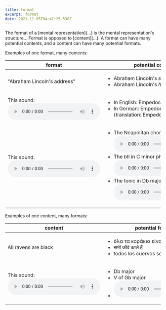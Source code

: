 ```yaml
---
title: format
excerpt: format
date: 2021-11-05T04:41:25.530Z
---
```

The format of a \[mental representation](...) is the mental representation's structure... Format is opposed to \[content](...). A format can have many potential contents, and a content can have many potential formats. 

Examples of one format, many contents:

| format                                                                                                | potential contents                                                                                                                                                                                                                                                                                                                                                                                   |
| ----------------------------------------------------------------------------------------------------- | ---------------------------------------------------------------------------------------------------------------------------------------------------------------------------------------------------------------------------------------------------------------------------------------------------------------------------------------------------------------------------------------------------- |
| "Abraham Lincoln's address"                                                                           | <ul> <li>Abraham Lincoln's *speech*.</li> <li>Abraham Lincoln's *home address*.</li> </ul>                                                                                                                                                                                                                                                                                                           |
| This sound: <audio controls> <source src="/uploads/empedocles-leaped.wav" type="audio/wav" /></audio> | <ul> <li>In English: Empedocles *leaped*.</li> <li>In German: Empedocles *liebt*. (translation: Empedocles loves)</li> </ul>                                                                                                                                                                                                                                                                         |
| This sound: <audio controls> <source src="/uploads/db-major.wav" type="audio/wav" /></audio>          | <ul> <li>The Neapolitan chord in C major<audio controls> <source src="/uploads/neapolitan-in-c-major.wav" type="audio/wav" /></audio></li> <li>The bII in C minor phrygian <audio controls> <source src="/uploads/bii-in-c-phrygian.wav" type="audio/wav" /></audio></li> <li>The tonic in Db major<audio controls> <source src="/uploads/db-major-tonic.wav" type="audio/wav" /></audio></li> </ul> |

Examples of one content, many formats:

| content                                                                                      | potential formats                                                                                                                                          |
| -------------------------------------------------------------------------------------------- | ---------------------------------------------------------------------------------------------------------------------------------------------------------- |
| All ravens are black                                                                         | <ul> <li>όλα τα κοράκια είναι μαύρα</li> <li>सभी कौवे काले हैं</li> <li>todos los cuervos son negros</li> </ul>                                            |
| This sound: <audio controls> <source src="/uploads/db-major.wav" type="audio/wav" /></audio> | <ul> <li>Db major</li> <li>V of Gb major</li>  <li><audio controls> <source src="/uploads/speaking-d-flat-major.mp3" type="audio/mp3" /></audio></li></ul> |